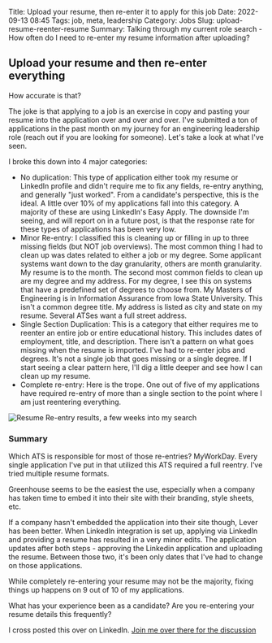 Title: Upload your resume, then re-enter it to apply for this job
Date: 2022-09-13 08:45
Tags: job, meta, leadership
Category: Jobs
Slug: upload-resume-reenter-resume
Summary: Talking through my current role search - How often do I need to re-enter my resume information after uploading?

## Upload your resume and then re-enter everything

How accurate is that?

The joke is that applying to a job is an exercise in copy and pasting your resume into the application over
and over and over. I've submitted a ton of applications in the past month on my journey for an engineering
leadership role (reach out if you are looking for someone). Let's take a look at what I've seen.

I broke this down into 4 major categories:

* No duplication: This type of application either took my resume or LinkedIn profile and didn't require me to fix any fields, re-entry anything, and generally "just worked". From a candidate's perspective, this is the ideal. A little over 10% of my applications fall into this category. A majority of these are using LinkedIn's Easy Apply. The downside I'm seeing, and will report on in a future post, is that the response rate for these types of applications has been very low.
* Minor Re-entry: I classified this is cleaning up or filling in up to three missing fields (but NOT job overviews). The most common thing I had to clean up was dates related to either a job or my degree. Some applicant systems want down to the day granularity, others are month granularity. My resume is to the month. The second most common fields to clean up are my degree and my address. For my degree, I see this on systems that have a predefined set of degrees to choose from. My Masters of Engineering is in Information Assurance from Iowa State University. This isn't a common degree title. My address is listed as city and state on my resume. Several ATSes want a full street address.
* Single Section Duplication: This is a category that either requires me to reenter an entire job or entire educational history. This includes dates of employment, title, and description. There isn't a pattern on what goes missing when the resume is imported. I've had to re-enter jobs and degrees. It's not a single job that goes missing or a single degree. If I start seeing a clear pattern here, I'll dig a little deeper and see how I can clean up my resume.
* Complete re-entry: Here is the trope. One out of five of my applications have required re-entry of more than a single section to the point where I am just reentering everything.

![Resume Re-entry results, a few weeks into my search][resume-reentry]

### Summary

Which ATS is responsible for most of those re-entries? MyWorkDay. Every single application I've put in that utilized this ATS required a full reentry. I've tried multiple resume formats.

Greenhouse seems to be the easiest the use, especially when a company has taken time to embed it into their site with their branding, style sheets, etc.

If a company hasn't embedded the application into their site though, Lever has been better. When LinkedIn integration is set up, applying via LinkedIn and providing a resume has resulted in a very minor edits. The application updates after both steps - approving the Linkedin application and uploading the resume. Between those two, it's been only dates that I've had to change on those applications.

While completely re-entering your resume may not be the majority, fixing things up happens on 9 out of 10 of my applications.

What has your experience been as a candidate? Are you re-entering your resume details this frequently?

I cross posted this over on LinkedIn. [Join me over there for the discussion][1]

 [1]: https://www.linkedin.com/posts/andrew-wegner_opentowork-candidateexperience-activity-6973272881879293952-eL8_/
 [resume-reentry]: {attach}images/resume_reentry.jpg
